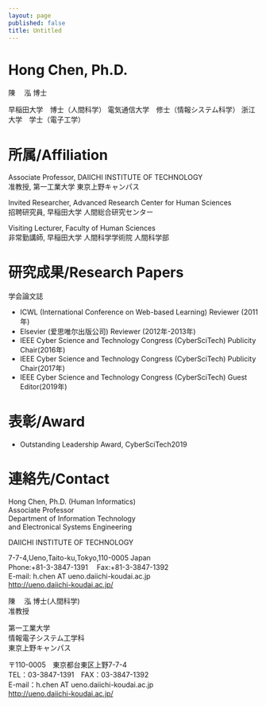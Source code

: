 ```yaml
---
layout: page
published: false
title: Untitled
---
```


# Hong Chen, Ph.D.
陳 　泓 博士

早稲田大学　博士（人間科学）
電気通信大学　修士（情報システム科学）
浙江大学　学士（電子工学）

# 所属/Affiliation
Associate Professor, DAIICHI INSTITUTE OF TECHNOLOGY  
准教授, 第一工業大学 東京上野キャンパス

Invited Researcher, Advanced Research Center for Human Sciences  
招聘研究員, 早稲田大学 人間総合研究センター

Visiting Lecturer, Faculty of Human Sciences  
非常勤講師, 早稲田大学 人間科学学術院 人間科学部

# 研究成果/Research Papers

学会論文誌
* ICWL (International Conference on Web-based Learning) Reviewer (2011年)
* Elsevier (爱思唯尔出版公司) Reviewer (2012年-2013年)
* IEEE Cyber Science and Technology Congress (CyberSciTech) Publicity Chair(2016年)
* IEEE Cyber Science and Technology Congress (CyberSciTech) Publicity Chair(2017年)
* IEEE Cyber Science and Technology Congress (CyberSciTech) Guest Editor(2019年)

# 表彰/Award
* Outstanding Leadership Award, CyberSciTech2019

# 連絡先/Contact
Hong Chen, Ph.D. (Human Informatics)  
Associate Professor  
Department of Information Technology  
and Electronical Systems Engineering  

DAIICHI INSTITUTE OF TECHNOLOGY

7-7-4,Ueno,Taito-ku,Tokyo,110-0005 Japan  
Phone:+81-3-3847-1391 　Fax:+81-3-3847-1392  
E-mail: h.chen AT ueno.daiichi-koudai.ac.jp  
http://ueno.daiichi-koudai.ac.jp/  

陳 　泓 博士(人間科学)  
准教授

第一工業大学  
情報電子システム工学科  
東京上野キャンパス  

〒110-0005　東京都台東区上野7-7-4  
TEL：03-3847-1391　FAX：03-3847-1392  
E-mail：h.chen AT ueno.daiichi-koudai.ac.jp  
http://ueno.daiichi-koudai.ac.jp/
